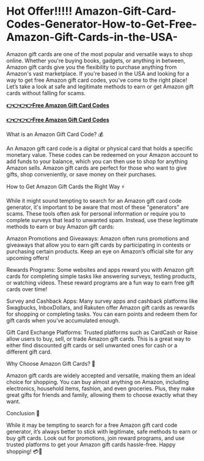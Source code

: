 # Hot Offer!!!!! Amazon-Gift-Card-Codes-Generator-How-to-Get-Free-Amazon-Gift-Cards-in-the-USA-


Amazon gift cards are one of the most popular and versatile ways to shop online. Whether you're buying books, gadgets, or anything in between, Amazon gift cards give you the flexibility to purchase anything from Amazon's vast marketplace. If you're based in the USA and looking for a way to get free Amazon gift card codes, you've come to the right place! Let’s take a look at safe and legitimate methods to earn or get Amazon gift cards without falling for scams.


[**👉👉👉👉Free Amazon Gift Card Codes**](top.freerewardclicks.com/fr2)

[**👉👉👉👉Free Amazon Gift Card Codes**](top.freerewardclicks.com/fr2)

What is an Amazon Gift Card Code? 💰

An Amazon gift card code is a digital or physical card that holds a specific monetary value. These codes can be redeemed on your Amazon account to add funds to your balance, which you can then use to shop for anything Amazon sells. Amazon gift cards are perfect for those who want to give gifts, shop conveniently, or save money on their purchases.

How to Get Amazon Gift Cards the Right Way ⚡

While it might sound tempting to search for an Amazon gift card code generator, it's important to be aware that most of these "generators" are scams. These tools often ask for personal information or require you to complete surveys that lead to unwanted spam. Instead, use these legitimate methods to earn or buy Amazon gift cards:

Amazon Promotions and Giveaways: Amazon often runs promotions and giveaways that allow you to earn gift cards by participating in contests or purchasing certain products. Keep an eye on Amazon’s official site for any upcoming offers!

Rewards Programs: Some websites and apps reward you with Amazon gift cards for completing simple tasks like answering surveys, testing products, or watching videos. These reward programs are a fun way to earn free gift cards over time!

Survey and Cashback Apps: Many survey apps and cashback platforms like Swagbucks, InboxDollars, and Rakuten offer Amazon gift cards as rewards for shopping or completing tasks. You can earn points and redeem them for gift cards when you’ve accumulated enough.

Gift Card Exchange Platforms: Trusted platforms such as CardCash or Raise allow users to buy, sell, or trade Amazon gift cards. This is a great way to either find discounted gift cards or sell unwanted ones for cash or a different gift card.

Why Choose Amazon Gift Cards? 🎯

Amazon gift cards are widely accepted and versatile, making them an ideal choice for shopping. You can buy almost anything on Amazon, including electronics, household items, fashion, and even groceries. Plus, they make great gifts for friends and family, allowing them to choose exactly what they want.

Conclusion 🎉

While it may be tempting to search for a free Amazon gift card code generator, it’s always better to stick with legitimate, safe methods to earn or buy gift cards. Look out for promotions, join reward programs, and use trusted platforms to get your Amazon gift cards hassle-free. Happy shopping! 💳🎁
